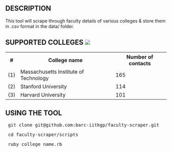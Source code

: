 DESCRIPTION
-----------
This tool will scrape through faculty details of various colleges & store them in .csv format in the data/ folder.

SUPPORTED COLLEGES <img src="https://api.travis-ci.org/barc-iitkgp/faculty-scraper.svg">
------------------

<table>
<tr> <th> # </th> <th> College name </th> <th> Number of contacts </th> </tr>
<tr> <td> (1) </td> <td> Massachusetts Institute of Technology </td> <td> 165 </td> </tr>
<tr> <td> (2) </td> <td> Stanford University </td> <td> 114 </td> </tr>
<tr> <td> (3) </td> <td> Harvard University </td> <td> 101 </td> </tr>
</table>


USING THE TOOL
--------------
<pre> git clone git@github.com:barc-iitkgp/faculty-scraper.git </pre>
<pre> cd faculty-scraper/scripts </pre> 
<pre> ruby college_name.rb </pre>
